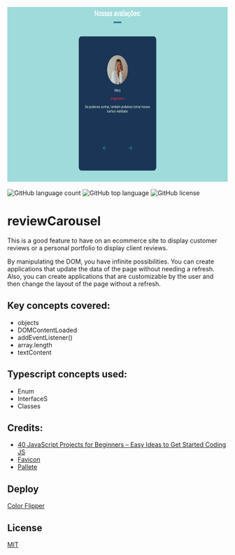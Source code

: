 <p align="center">
  <img height="400em" src="public/cover.png"
</p>

![GitHub language count](https://img.shields.io/github/languages/count/Jolonte/reviewCarousel)
![GitHub top language](https://img.shields.io/github/languages/top/Jolonte/reviewCarousel)
![GitHub license](https://img.shields.io/github/license/Jolonte/reviewCarousel)

# reviewCarousel

This is a good feature to have on an ecommerce site to display customer reviews or a personal portfolio to display client reviews.

By manipulating the DOM, you have infinite possibilities. You can create applications that update the data of the page without needing a refresh. Also, you can create applications that are customizable by the user and then change the layout of the page without a refresh.

## Key concepts covered:

* objects
* DOMContentLoaded
* addEventListener()
* array.length
* textContent

## Typescript concepts used:

* Enum
* InterfaceS
* Classes

## Credits:
* [40 JavaScript Projects for Beginners – Easy Ideas to Get Started Coding JS](https://www.freecodecamp.org/news/javascript-projects-for-beginners#how-to-create-a-review-carousel)
* [Favicon](https://www.figma.com/community/file/1120841960552179039)
* [Pallete](https://coolors.co/cdb4db-ffc8dd-ffafcc-bde0fe-a2d2ff)

## Deploy
[Color Flipper](https://colorflipper-eta.vercel.app/)

## License
[MIT](LICENSE)
